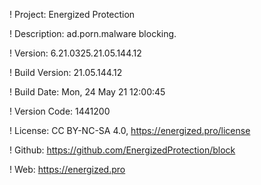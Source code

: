 ! Project: Energized Protection

! Description: ad.porn.malware blocking.

! Version: 6.21.0325.21.05.144.12

! Build Version: 21.05.144.12

! Build Date: Mon, 24 May 21 12:00:45

! Version Code: 1441200

! License: CC BY-NC-SA 4.0, https://energized.pro/license

! Github: https://github.com/EnergizedProtection/block

! Web: https://energized.pro
